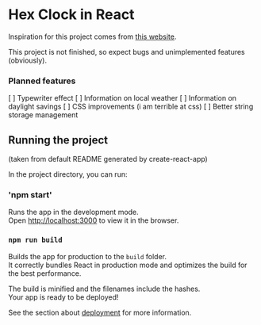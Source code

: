 # Hex Clock in React

Inspiration for this project comes from [this website](https://www.jacopocolo.com/hexclock/).

This project is not finished, so expect bugs and unimplemented features (obviously).

### Planned features

[ ] Typewriter effect
[ ] Information on local weather
[ ] Information on daylight savings
[ ] CSS improvements (i am terrible at css)
[ ] Better string storage management

## Running the project

(taken from default README generated by create-react-app)

In the project directory, you can run:

### 'npm start'

Runs the app in the development mode.\
Open [http://localhost:3000](http://localhost:3000) to view it in the browser.

### `npm run build`

Builds the app for production to the `build` folder.\
It correctly bundles React in production mode and optimizes the build for the best performance.

The build is minified and the filenames include the hashes.\
Your app is ready to be deployed!

See the section about [deployment](https://facebook.github.io/create-react-app/docs/deployment) for more information.
